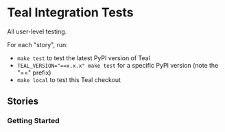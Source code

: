 # Teal Integration Tests

All user-level testing.

For each "story", run:
- `make test` to test the latest PyPI version of Teal
- `TEAL_VERSION="==x.x.x" make test` for a specific PyPI version (note the "==" prefix)
- `make local` to test this Teal checkout


## Stories

### Getting Started


